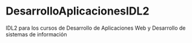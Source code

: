 # DesarrolloAplicacionesIDL2
IDL2 para los cursos de Desarrollo de Aplicaciones Web y Desarrollo de sistemas de información
